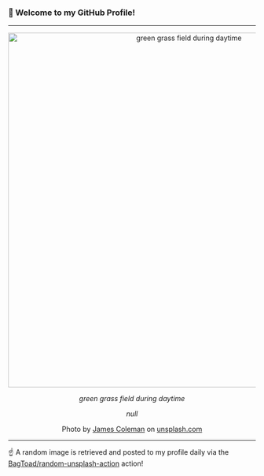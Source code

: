 ### 👋 Welcome to my GitHub Profile!

----

<div align="center">
  <img width="720" src="https://images.unsplash.com/photo-1525938504296-69ed8897e4bd?crop=entropy&cs=tinysrgb&fit=max&fm=jpg&ixid=M3w1NTI0OTR8MHwxfHJhbmRvbXx8fHx8fHx8fDE3MjM3ODg2NDB8&ixlib=rb-4.0.3&q=80&w=1080" alt="green grass field during daytime">
  
  <em>green grass field during daytime</em>
  
  <em>null</em>
  
  Photo by [James Coleman](null) on [unsplash.com](https://unsplash.com/)
</div>

----

☝️ A random image is retrieved and posted to my profile daily via the [BagToad/random-unsplash-action](https://github.com/BagToad/random-unsplash-action) action!
